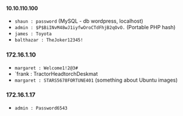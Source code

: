 #### 10.10.110.100
- `shaun : password` (MySQL - db wordpress, localhost)
- `admin : $P$BiINvM48wJ1iyfwOroCTdFhjB2qOvO.` (Portable PHP hash)
- `james : Toyota`
- `balthazar : TheJoker12345!`

### 172.16.1.10
- `margaret : Welcome1!2@3#`
- `frank : TractorHeadtorchDeskmat
- `margaret : STARS5678FORTUNE401` (something about Ubuntu images)

### 172.16.1.17
- `admin : Password6543`
